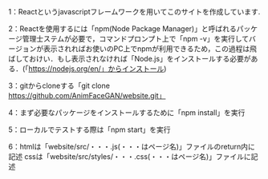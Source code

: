 1：Reactというjavascriptフレームワークを用いてこのサイトを作成しています.

2：Reactを使用するには「npm(Node Package Manager)」と呼ばれるパッケージ管理士ステムが必要で，コマンドプロンプト上で「npm -v」を実行してバージョンが表示されればお使いのPC上でnpmが利用できるため，この過程は飛ばしておけい．もし表示されなければ「Node.js」をインストールする必要がある．(「https://nodejs.org/en/」からインストール)

3：gitからcloneする「git clone https://github.com/AnimFaceGAN/website.git」

4：まず必要なパッケージをインストールするために「npm install」を実行

5：ローカルでテストする際は「npm start」を実行

6：htmlは「website/src/・・・.js(・・・はページ名)」ファイルのreturn内に記述
cssは「website/src/styles/・・・.css(・・・はページ名)」ファイルに記述